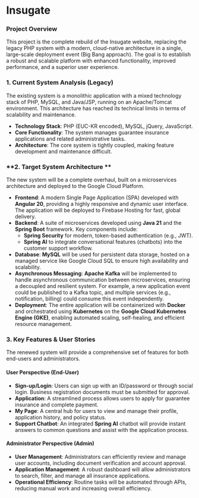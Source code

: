 # Insugate

### **Project Overview**

This project is the complete rebuild of the Insugate website, replacing the legacy PHP system with a modern, cloud-native architecture in a single, large-scale deployment event (Big Bang approach). The goal is to establish a robust and scalable platform with enhanced functionality, improved performance, and a superior user experience.

### **1. Current System Analysis (Legacy)**

The existing system is a monolithic application with a mixed technology stack of PHP, MySQL, and Java/JSP, running on an Apache/Tomcat environment. This architecture has reached its technical limits in terms of scalability and maintenance.

* **Technology Stack**: PHP (EUC-KR encoded), MySQL, jQuery, JavaScript.
* **Core Functionality**: The system manages guarantee insurance applications and related administrative tasks.
* **Architecture**: The core system is tightly coupled, making feature development and maintenance difficult.

### **2. Target System Architecture **

The new system will be a complete overhaul, built on a microservices architecture and deployed to the Google Cloud Platform.

* **Frontend**: A modern Single Page Application (SPA) developed with **Angular 20**, providing a highly responsive and dynamic user interface. The application will be deployed to Firebase Hosting for fast, global delivery.
* **Backend**: A suite of microservices developed using **Java 21** and the **Spring Boot** framework. Key components include:
    * **Spring Security** for modern, token-based authentication (e.g., JWT).
    * **Spring AI** to integrate conversational features (chatbots) into the customer support workflow.
* **Database**: **MySQL** will be used for persistent data storage, hosted on a managed service like Google Cloud SQL to ensure high availability and scalability.
* **Asynchronous Messaging**: **Apache Kafka** will be implemented to handle asynchronous communication between microservices, ensuring a decoupled and resilient system. For example, a new application event could be published to a Kafka topic, and multiple services (e.g., notification, billing) could consume this event independently.
* **Deployment**: The entire application will be containerized with **Docker** and orchestrated using **Kubernetes** on the **Google Cloud Kubernetes Engine (GKE)**, enabling automated scaling, self-healing, and efficient resource management.

### **3. Key Features & User Stories**

The renewed system will provide a comprehensive set of features for both end-users and administrators.

#### **User Perspective (End-User)**
* **Sign-up/Login**: Users can sign up with an ID/password or through social login. Business registration documents must be submitted for approval.
* **Application**: A streamlined process allows users to apply for guarantee insurance and complete payment.
* **My Page**: A central hub for users to view and manage their profile, application history, and policy status.
* **Support Chatbot**: An integrated **Spring AI** chatbot will provide instant answers to common questions and assist with the application process.

#### **Administrator Perspective (Admin)**
* **User Management**: Administrators can efficiently review and manage user accounts, including document verification and account approval.
* **Application Management**: A robust dashboard will allow administrators to search, filter, and manage all insurance applications.
* **Operational Efficiency**: Routine tasks will be automated through APIs, reducing manual work and increasing overall efficiency.

